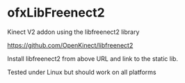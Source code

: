 # ofxLibFreenect2
Kinect V2 addon using the libfreenect2 library

https://github.com/OpenKinect/libfreenect2

Install libfreenect2 from above URL and link to the static lib.

Tested under Linux but should work on all platforms
